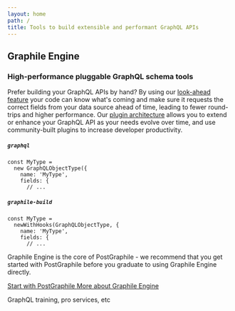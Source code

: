```yaml
---
layout: home
path: /
title: Tools to build extensible and performant GraphQL APIs
---
```


<!-- **************************************** -->

<section>
<div class='container'>

<div class='row'>
<div class='col-xs-12'>
<div class='hero-block'>

## Graphile Engine

### High-performance pluggable GraphQL schema tools

Prefer building your GraphQL APIs by hand? By using our [look-ahead
feature](/graphile-build/look-ahead/) your code can know what's coming and make
sure it requests the correct fields from your data source ahead of time,
leading to fewer round-trips and higher performance. Our [plugin
architecture](/graphile-build/plugins/) allows you to extend or enhance your
GraphQL API as your needs evolve over time, and use community-built plugins to
increase developer productivity.

</div>
</div>
</div>

<div class='row'>
<div class='col-lg-6 mb3 col-md-9 col-xs-12'>

##### `graphql`

```js{2}
const MyType =
  new GraphQLObjectType({
    name: 'MyType',
    fields: {
      // ...
```

</div>
<div class='col-lg-6 mb3 col-md-9 col-xs-12'>

##### `graphile-build`

```js{2}
const MyType =
  newWithHooks(GraphQLObjectType, {
    name: 'MyType',
    fields: {
      // ...
```

</div>
</div>

<div class='flex'>
<div>

Graphile Engine is the core of PostGraphile - we recommend that you get started
with PostGraphile before you graduate to using Graphile Engine directly.

<a class='strong-link' href='/postgraphile/'>Start with PostGraphile <span class='fa fa-fw fa-long-arrow-right' /></a>
<a class='strong-link' href='/graphile-build/'>More about Graphile Engine <span class='fa fa-fw fa-long-arrow-right' /></a>

<div>
</div>

</div>
</section>

<!-- **************************************** -->

<section>
GraphQL training, pro services, etc
</section>
